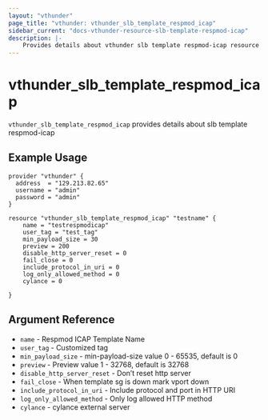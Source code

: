 ```yaml
---
layout: "vthunder"
page_title: "vthunder: vthunder_slb_template_respmod_icap"
sidebar_current: "docs-vthunder-resource-slb-template-respmod-icap"
description: |-
    Provides details about vthunder slb template respmod-icap resource for A10
---
```


# vthunder\_slb\_template\_respmod\_icap

`vthunder_slb_template_respmod_icap` provides details about slb template respmod-icap
## Example Usage


```hcl
provider "vthunder" {
  address  = "129.213.82.65"
  username = "admin"
  password = "admin"
}

resource "vthunder_slb_template_respmod_icap" "testname" {
	name = "testrespmodicap"
	user_tag = "test_tag"
	min_payload_size = 30
	preview = 200
	disable_http_server_reset = 0
	fail_close = 0
	include_protocol_in_uri = 0
	log_only_allowed_method = 0
	cylance = 0

}
```

## Argument Reference

* `name` - Respmod ICAP Template Name
* `user_tag` - Customized tag
* `min_payload_size` - min-payload-size value 0 - 65535, default is 0
* `preview` - Preview value 1 - 32768, default is 32768
* `disable_http_server_reset` - Don’t reset http server
* `fail_close` - When template sg is down mark vport down
* `include_protocol_in_uri` - Include protocol and port in HTTP URI
* `log_only_allowed_method` - Only log allowed HTTP method
* `cylance` - cylance external server


